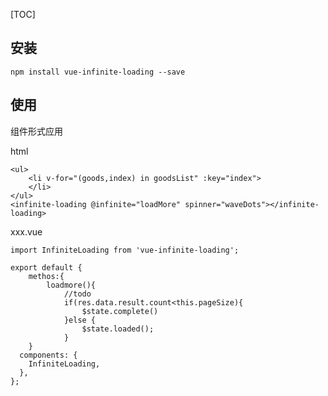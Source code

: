 [TOC]

## 安装
`npm install vue-infinite-loading --save`
## 使用
组件形式应用

html
```
<ul>
    <li v-for="(goods,index) in goodsList" :key="index">
    </li>
</ul>
<infinite-loading @infinite="loadMore" spinner="waveDots"></infinite-loading>
```

xxx.vue
```
import InfiniteLoading from 'vue-infinite-loading';

export default {
    methos:{
        loadmore(){
            //todo
            if(res.data.result.count<this.pageSize){
                $state.complete()
            }else {
                $state.loaded();
            }
    }
  components: {
    InfiniteLoading,
  },
};
```
